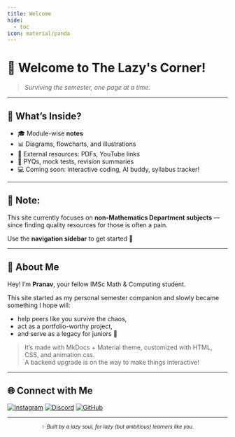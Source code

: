 ```yaml
---
title: Welcome
hide:
  - toc
icon: material/panda
---
```


# 🐼 Welcome to **The Lazy's Corner!**

> _Surviving the semester, one page at a time._

---

## 🌟 What’s Inside?

- 🎓 Module-wise **notes**
- 📊 Diagrams, flowcharts, and illustrations
- 📎 External resources: PDFs, YouTube links
- 🧪 PYQs, mock tests, revision summaries
- 💻 Coming soon: interactive coding, AI buddy, syllabus tracker!

---

## 🚧 Note:

This site currently focuses on **non-Mathematics Department subjects** — since finding quality resources for those is often a pain.

Use the **navigation sidebar** to get started 🚀

---

## 🧍 About Me

Hey! I’m **Pranav**, your fellow IMSc Math & Computing student.

This site started as my personal semester companion and slowly became something I hope will:
- help peers like you survive the chaos,
- act as a portfolio-worthy project,
- and serve as a legacy for juniors 💌

> It’s made with MkDocs + Material theme, customized with HTML, CSS, and animation.css.  
> A backend upgrade is on the way to make things interactive!

---

## 🌐 Connect with Me

[![Instagram](https://img.shields.io/badge/Instagram-%40pranav__.08-critical?style=flat&logo=instagram)](https://instagram.com/pranav__.08)
[![Discord](https://img.shields.io/badge/Discord-common.noun-5865F2?style=flat&logo=discord&logoColor=white)](https://discordapp.com/users/common.noun)
[![GitHub](https://img.shields.io/badge/GitHub-LazySoul--Projects-000?style=flat&logo=github)](https://github.com/lazys0ul)

---

<p align="center">
  <sub><i>✨ Built by a lazy soul, for lazy (but ambitious) learners like you.</i></sub>
</p>
